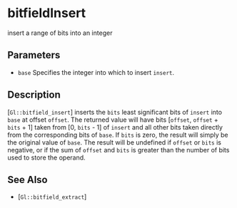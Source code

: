 # bitfieldInsert
insert a range of bits into an integer

## Parameters
- `base`
  Specifies the integer into which to insert `insert`.

## Description
[`Gl::bitfield_insert`] inserts the `bits` least significant bits of
  `insert` into `base` at offset `offset`. The returned value will have
  bits [`offset`, `offset` + `bits` + 1] taken from [0, `bits` - 1] of
  `insert` and all other bits taken directly from the corresponding bits
  of `base`. If `bits` is zero, the result will simply be the original
  value of `base`. The result will be undefined if `offset` or `bits` is
  negative, or if the sum of `offset` and `bits` is greater than the
  number of bits used to store the operand.

## See Also
- [`Gl::bitfield_extract`]
